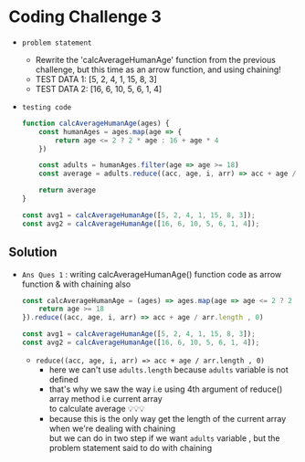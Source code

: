 # Coding Challenge 3

- `problem statement`
    - Rewrite the 'calcAverageHumanAge' function from the previous challenge, but this time as an arrow function, and using chaining!
    - TEST DATA 1: [5, 2, 4, 1, 15, 8, 3]
    - TEST DATA 2: [16, 6, 10, 5, 6, 1, 4]

- `testing code`
    ```js
    function calcAverageHumanAge(ages) {
        const humanAges = ages.map(age => {
            return age <= 2 ? 2 * age : 16 + age * 4
        })

        const adults = humanAges.filter(age => age >= 18)
        const average = adults.reduce((acc, age, i, arr) => acc + age / arr.length , 0) 

        return average
    }

    const avg1 = calcAverageHumanAge([5, 2, 4, 1, 15, 8, 3]);
    const avg2 = calcAverageHumanAge([16, 6, 10, 5, 6, 1, 4]);
    ```

## Solution 

- `Ans Ques 1` : writing calcAverageHumanAge() function code as arrow function & with chaining also
    ```js
    const calcAverageHumanAge = (ages) => ages.map(age => age <= 2 ? 2 * age : 16 + age * 4).filter(age => {
        return age >= 18
    }).reduce((acc, age, i, arr) => acc + age / arr.length , 0)

    const avg1 = calcAverageHumanAge([5, 2, 4, 1, 15, 8, 3]);
    const avg2 = calcAverageHumanAge([16, 6, 10, 5, 6, 1, 4]);
    ```
    - `reduce((acc, age, i, arr) => acc + age / arr.length , 0)` 
        - here we can't use `adults.length` because `adults` variable is not defined 
        - that's why we saw the way i.e using 4th argument of reduce() array method i.e current array <br> 
            to calculate average 💡💡💡
        - because this is the only way get the length of the current array when we're dealing with chaining <br>
            but we can do in two step if we want `adults` variable , but the problem statement said to do with chaining
